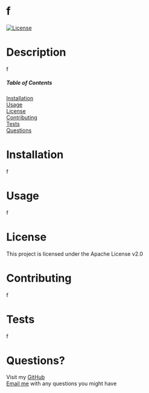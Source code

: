 
# f

[![License](https://img.shields.io/badge/License-Apache%202.0-blue.svg)](https://opensource.org/licenses/Apache-2.0)

# Description
f 

##### Table of Contents 
[Installation](#installation)  
[Usage](#usage)  
[License](#license)  
[Contributing](#contributing)  
[Tests](#tests)  
[Questions](#questions)

<a name="installation"></a>
# Installation 
f

<a name="usage"></a>
# Usage 
f

<a name="license"></a>
# License
This project is licensed under the Apache License v2.0

<a name="contributing"></a>
# Contributing 
f

<a name="tests"></a>
# Tests
f

<a name="questions"></a>
# Questions? 
Visit my [GitHub](https://www.github.com/f)  
[Email me](f) with any questions you might have 


    